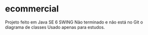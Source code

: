 # ecommercial
Projeto feito em Java SE 6 SWING
Não terminado e não está no Git o diagrama de classes
Usado apenas para estudos.
